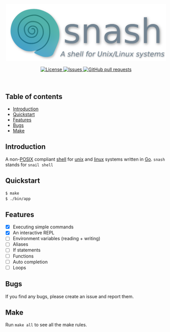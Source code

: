 <p align="center">
	<img width="500px" src="res/logo.png"/>
	<!--<h1 align="center">snash</h1>
	<p align="center">A shell for Unix/Linux systems</p>-->
</p>
<p align="center">
	<a href="./LICENSE">
		<img alt="License" src="https://img.shields.io/badge/license-GPL-blue?color=7aca00"/>
	</a>
	<a href="https://github.com/LordOfTrident/snash/issues">
		<img alt="Issues" src="https://img.shields.io/github/issues/LordOfTrident/snash?color=0088ff"/>
	</a>
	<a href="https://github.com/LordOfTrident/snash/pulls">
		<img alt="GitHub pull requests" src="https://img.shields.io/github/issues-pr/LordOfTrident/snash?color=0088ff"/>
	</a>
	<br><br><br>
</p>

## Table of contents
* [Introduction](#introduction)
* [Quickstart](#quickstart)
* [Features](#features)
* [Bugs](#bugs)
* [Make](#make)

## Introduction
A non-[POSIX](https://en.wikipedia.org/wiki/POSIX) compliant
[shell](https://en.wikipedia.org/wiki/Unix_shell) for [unix](https://en.wikipedia.org/wiki/Unix) and
[linux](https://en.wikipedia.org/wiki/Linux) systems written in [Go](https://go.dev/).
`snash` stands for `snail shell`

## Quickstart
```sh
$ make
$ ./bin/app
```

## Features
- [X] Executing simple commands
- [X] An interactive REPL
- [ ] Environment variables (reading + writing)
- [ ] Aliases
- [ ] If statements
- [ ] Functions
- [ ] Auto completion
- [ ] Loops

## Bugs
If you find any bugs, please create an issue and report them.

## Make
Run `make all` to see all the make rules.
